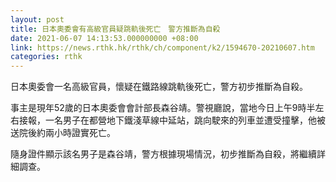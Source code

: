 ```yaml
---
layout: post
title: 日本奧委會有高級官員疑跳軌後死亡　警方推斷為自殺
date: 2021-06-07 14:13:53.000000000 +08:00
link: https://news.rthk.hk/rthk/ch/component/k2/1594670-20210607.htm
categories: rthk
---
```


日本奧委會一名高級官員，懷疑在鐵路線跳軌後死亡，警方初步推斷為自殺。

事主是現年52歲的日本奧委會會計部長森谷靖。警視廳說，當地今日上午9時半左右接報，一名男子在都營地下鐵淺草線中延站，跳向駛來的列車並遭受撞擊，他被送院後約兩小時證實死亡。

隨身證件顯示該名男子是森谷靖，警方根據現場情況，初步推斷為自殺，將繼續詳細調查。
